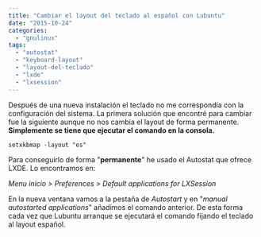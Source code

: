 ```yaml
---
title: "Cambiar el layout del teclado al español con Lubuntu"
date: "2015-10-24"
categories: 
  - "gnulinux"
tags: 
  - "autostat"
  - "keyboard-layout"
  - "layout-del-teclado"
  - "lxde"
  - "lxsession"
---
```


Después de una nueva instalación el teclado no me correspondía con la configuración del sistema. La primera solución que encontré para cambiar fue la siguiente aunque no nos cambia el layout de forma permanente. **Simplemente se tiene que ejecutar el comando en la consola.**

```
setxkbmap -layout "es"
```

Para conseguirlo de forma "**permanente**" he usado el Autostat que ofrece LXDE. Lo encontramos en:

_Menu inicio > Preferences > Default applications for LXSession_

En la nueva ventana vamos a la pestaña de _Autostart_ y en "_manual autostarted applications_" añadimos el comando anterior. De esta forma cada vez que Lubuntu arranque se ejecutará el comando fijando el teclado al layout español.
